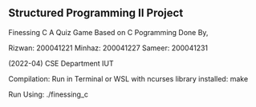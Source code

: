 ## Structured Programming II Project
Finessing C
A Quiz Game Based on C Pogramming
Done By,

Rizwan: 200041221
Minhaz: 200041227
Sameer: 200041231

(2022-04)
CSE Department IUT

Compilation:
Run in Terminal or WSL with ncurses library installed:
make

Run Using:
./finessing_c
